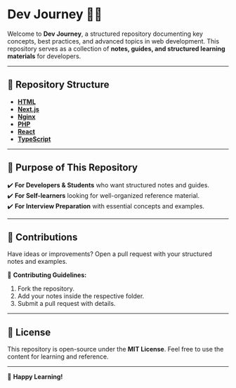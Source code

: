 # Dev Journey 📖🚀  

Welcome to **Dev Journey**, a structured repository documenting key concepts, best practices, and advanced topics in web development. This repository serves as a collection of **notes, guides, and structured learning materials** for developers.  

---

## 📂 Repository Structure  

- **[HTML](./HTML/Readme.md)**  
- **[Next.js](./Next_Js/Readme.md)**
- **[Nginx](./Nginx/NGINX_Guide_Notes.md)**  
- **[PHP](./PHP/Readme.md)**  
- **[React](./React_Js/Readme.md)**  
- **[TypeScript](./TypeScript/Readme.md)**  

---

## 🎯 Purpose of This Repository  

✔️ **For Developers & Students** who want structured notes and guides.  
✔️ **For Self-learners** looking for well-organized reference material.  
✔️ **For Interview Preparation** with essential concepts and examples.  

---

## 🤝 Contributions  

Have ideas or improvements? Open a pull request with your structured notes and examples.  

📌 **Contributing Guidelines:**  
1. Fork the repository.  
2. Add your notes inside the respective folder.  
3. Submit a pull request with details.  

---

## 📜 License  

This repository is open-source under the **MIT License**. Feel free to use the content for learning and reference.  

---

🚀 **Happy Learning!**
